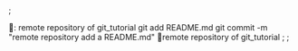 ;
















:
remote repository of git_tutorial
git add README.md
git commit -m "remote repository add a README.md"
remote repository of git_tutorial
;
;
